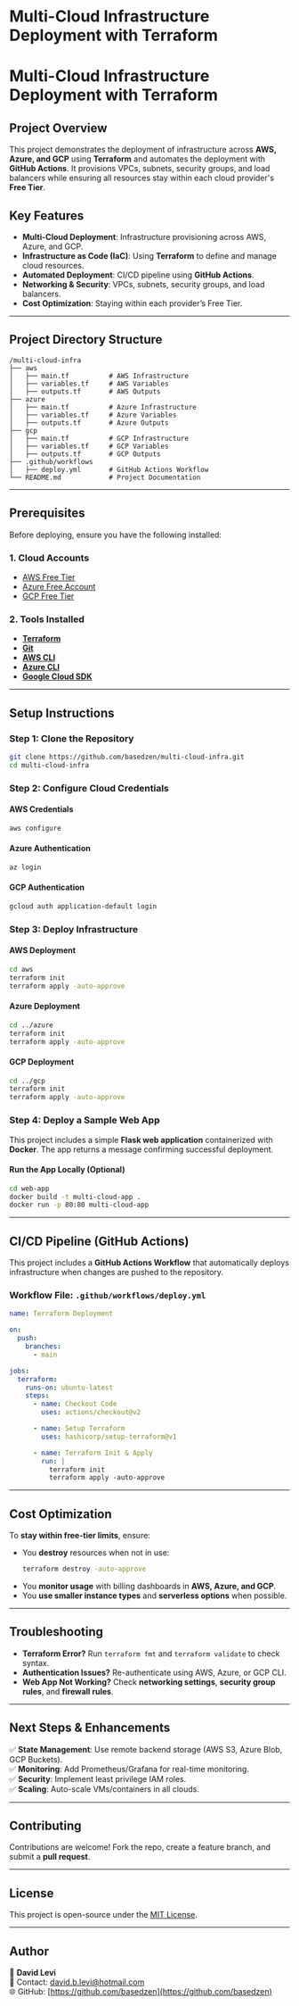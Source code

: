 # Multi-Cloud Infrastructure Deployment with Terraform
# Multi-Cloud Infrastructure Deployment with Terraform

## **Project Overview**
This project demonstrates the deployment of infrastructure across **AWS, Azure, and GCP** using **Terraform** and automates the deployment with **GitHub Actions**. It provisions VPCs, subnets, security groups, and load balancers while ensuring all resources stay within each cloud provider's **Free Tier**.

## **Key Features**
- **Multi-Cloud Deployment**: Infrastructure provisioning across AWS, Azure, and GCP.
- **Infrastructure as Code (IaC)**: Using **Terraform** to define and manage cloud resources.
- **Automated Deployment**: CI/CD pipeline using **GitHub Actions**.
- **Networking & Security**: VPCs, subnets, security groups, and load balancers.
- **Cost Optimization**: Staying within each provider’s Free Tier.

---

## **Project Directory Structure**
```
/multi-cloud-infra
├── aws
│   ├── main.tf          # AWS Infrastructure
│   ├── variables.tf     # AWS Variables
│   ├── outputs.tf       # AWS Outputs
├── azure
│   ├── main.tf          # Azure Infrastructure
│   ├── variables.tf     # Azure Variables
│   ├── outputs.tf       # Azure Outputs
├── gcp
│   ├── main.tf          # GCP Infrastructure
│   ├── variables.tf     # GCP Variables
│   ├── outputs.tf       # GCP Outputs
├── .github/workflows
│   ├── deploy.yml       # GitHub Actions Workflow
└── README.md            # Project Documentation
```

---

## **Prerequisites**
Before deploying, ensure you have the following installed:

### **1. Cloud Accounts**
- [AWS Free Tier](https://aws.amazon.com/free/)
- [Azure Free Account](https://azure.microsoft.com/en-us/free/)
- [GCP Free Tier](https://cloud.google.com/free)

### **2. Tools Installed**
- **[Terraform](https://www.terraform.io/downloads)**
- **[Git](https://git-scm.com/downloads)**
- **[AWS CLI](https://aws.amazon.com/cli/)**
- **[Azure CLI](https://learn.microsoft.com/en-us/cli/azure/install-azure-cli)**
- **[Google Cloud SDK](https://cloud.google.com/sdk/docs/install)**

---

## **Setup Instructions**

### **Step 1: Clone the Repository**
```sh
git clone https://github.com/basedzen/multi-cloud-infra.git
cd multi-cloud-infra
```

### **Step 2: Configure Cloud Credentials**
#### **AWS Credentials**
```sh
aws configure
```

#### **Azure Authentication**
```sh
az login
```

#### **GCP Authentication**
```sh
gcloud auth application-default login
```

### **Step 3: Deploy Infrastructure**
#### **AWS Deployment**
```sh
cd aws
terraform init
terraform apply -auto-approve
```

#### **Azure Deployment**
```sh
cd ../azure
terraform init
terraform apply -auto-approve
```

#### **GCP Deployment**
```sh
cd ../gcp
terraform init
terraform apply -auto-approve
```

### **Step 4: Deploy a Sample Web App**
This project includes a simple **Flask web application** containerized with **Docker**. The app returns a message confirming successful deployment.

#### **Run the App Locally (Optional)**
```sh
cd web-app
docker build -t multi-cloud-app .
docker run -p 80:80 multi-cloud-app
```

---

## **CI/CD Pipeline (GitHub Actions)**
This project includes a **GitHub Actions Workflow** that automatically deploys infrastructure when changes are pushed to the repository.

### **Workflow File: `.github/workflows/deploy.yml`**
```yaml
name: Terraform Deployment

on:
  push:
    branches:
      - main

jobs:
  terraform:
    runs-on: ubuntu-latest
    steps:
      - name: Checkout Code
        uses: actions/checkout@v2

      - name: Setup Terraform
        uses: hashicorp/setup-terraform@v1

      - name: Terraform Init & Apply
        run: |
          terraform init
          terraform apply -auto-approve
```

---

## **Cost Optimization**
To **stay within free-tier limits**, ensure:
- You **destroy** resources when not in use:
  ```sh
  terraform destroy -auto-approve
  ```
- You **monitor usage** with billing dashboards in **AWS, Azure, and GCP**.
- You **use smaller instance types** and **serverless options** when possible.

---

## **Troubleshooting**
- **Terraform Error?** Run `terraform fmt` and `terraform validate` to check syntax.
- **Authentication Issues?** Re-authenticate using AWS, Azure, or GCP CLI.
- **Web App Not Working?** Check **networking settings**, **security group rules**, and **firewall rules**.

---

## **Next Steps & Enhancements**
✅ **State Management**: Use remote backend storage (AWS S3, Azure Blob, GCP Buckets).  
✅ **Monitoring**: Add Prometheus/Grafana for real-time monitoring.  
✅ **Security**: Implement least privilege IAM roles.  
✅ **Scaling**: Auto-scale VMs/containers in all clouds.  

---

## **Contributing**
Contributions are welcome! Fork the repo, create a feature branch, and submit a **pull request**.

---

## **License**
This project is open-source under the [MIT License](LICENSE).

---

## **Author**
📌 **David Levi**  
📧 Contact: david.b.levi@hotmail.com  
🌐 GitHub: [https://github.com/basedzen](https://github.com/basedzen)

